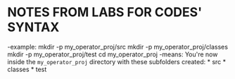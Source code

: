 # NOTES FROM LABS FOR CODES' SYNTAX 

-example: 
    mkdir -p my_operator_proj/src
    mkdir -p my_operator_proj/classes          
    mkdir -p my_operator_proj/test
    cd my_operator_proj 
    -means: 
        You're now inside the `my_operator_proj` directory with these subfolders created:
        * src
        * classes
        * test 


